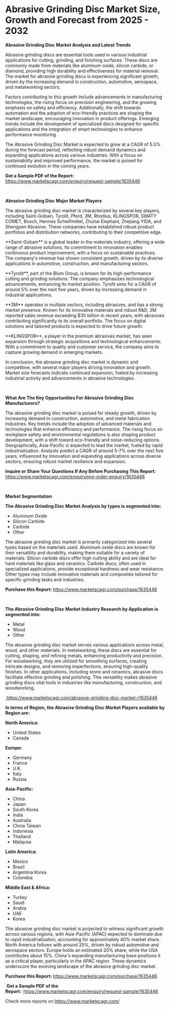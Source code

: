 <p><h1>Abrasive Grinding Disc Market Size, Growth and Forecast from 2025 - 2032</h1></p><p><strong>Abrasive Grinding Disc Market Analysis and Latest Trends</strong></p>
<p><p>Abrasive grinding discs are essential tools used in various industrial applications for cutting, grinding, and finishing surfaces. These discs are commonly made from materials like aluminum oxide, silicon carbide, or diamond, providing high durability and effectiveness for material removal. The market for abrasive grinding discs is experiencing significant growth, driven by the increasing demand in construction, automotive, aerospace, and metalworking sectors.</p><p>Factors contributing to this growth include advancements in manufacturing technologies, the rising focus on precision engineering, and the growing emphasis on safety and efficiency. Additionally, the shift towards automation and the adoption of eco-friendly practices are shaping the market landscape, encouraging innovation in product offerings. Emerging trends include the development of specialized discs designed for specific applications and the integration of smart technologies to enhance performance monitoring.</p><p>The Abrasive Grinding Disc Market is expected to grow at a CAGR of 5.5% during the forecast period, reflecting robust demand dynamics and expanding applications across various industries. With a focus on sustainability and improved performance, the market is poised for continued evolution in the coming years.</p></p>
<p><strong>Get a Sample PDF of the Report:&nbsp;</strong> <a href="https://www.marketscagr.com/enquiry/request-sample/1635446?utm_campaign=2319&utm_medium=2&utm_source=Github&utm_content=ia&utm_term=16022025&utm_id=abrasive-grinding-disc">https://www.marketscagr.com/enquiry/request-sample/1635446</a></p>
<p>&nbsp;</p>
<p><strong>Abrasive Grinding Disc Major Market Players</strong></p>
<p><p>The abrasive grinding disc market is characterized by several key players, including Saint-Gobain, Tyrolit, Pferd, 3M, Rhodius, KLINGSPOR, SWATY COMET, Bosch, Hermes Schleifmittel, Zhuhai Elephant, Zhejiang YIDA, and Shengsen Abrasive. These companies have established robust product portfolios and distribution networks, contributing to their competitive edge.</p><p>**Saint-Gobain** is a global leader in the materials industry, offering a wide range of abrasive solutions. Its commitment to innovation enables continuous product improvement, with a focus on sustainable practices. The company's revenue has shown consistent growth, driven by its diverse applications in automotive, construction, and manufacturing sectors.</p><p>**Tyrolit**, part of the Blum Group, is known for its high-performance cutting and grinding solutions. The company emphasizes technological advancements, enhancing its market position. Tyrolit aims for a CAGR of around 5% over the next five years, driven by increasing demand in industrial applications.</p><p>**3M** operates in multiple sectors, including abrasives, and has a strong market presence. Known for its innovative materials and robust R&D, 3M reported sales revenue exceeding $30 billion in recent years, with abrasives contributing significantly to its overall portfolio. The focus on digital solutions and tailored products is expected to drive future growth.</p><p>**KLINGSPOR**, a player in the premium abrasives market, has seen expansion through strategic acquisitions and technological enhancements. With a commitment to quality and customer service, the company aims to capture growing demand in emerging markets.</p><p>In conclusion, the abrasive grinding disc market is dynamic and competitive, with several major players driving innovation and growth. Market size forecasts indicate continued expansion, fueled by increasing industrial activity and advancements in abrasive technologies.</p></p>
<p>&nbsp;</p>
<p><strong>What Are The Key Opportunities For Abrasive Grinding Disc Manufacturers?</strong></p>
<p><p>The abrasive grinding disc market is poised for steady growth, driven by increasing demand in construction, automotive, and metal fabrication industries. Key trends include the adoption of advanced materials and technologies that enhance efficiency and performance. The rising focus on workplace safety and environmental regulations is also shaping product development, with a shift toward eco-friendly and noise-reducing options. Geographically, Asia-Pacific is expected to lead the market, fueled by rapid industrialization. Analysts predict a CAGR of around 5-7% over the next five years, influenced by innovation and expanding applications across diverse sectors, ensuring robust market resilience and expansion.</p></p>
<p><strong>Inquire or Share Your Questions If Any Before Purchasing This Report:</strong> <a href="https://www.marketscagr.com/enquiry/pre-order-enquiry/1635446?utm_campaign=2319&utm_medium=2&utm_source=Github&utm_content=ia&utm_term=16022025&utm_id=abrasive-grinding-disc">https://www.marketscagr.com/enquiry/pre-order-enquiry/1635446</a></p>
<p>&nbsp;</p>
<p><strong>Market Segmentation</strong></p>
<p><strong>The Abrasive Grinding Disc Market Analysis by types is segmented into:</strong></p>
<p><ul><li>Aluminum Oxide</li><li>Silicon Carbide</li><li>Carbide</li><li>Other</li></ul></p>
<p><p>The abrasive grinding disc market is primarily categorized into several types based on the materials used. Aluminum oxide discs are known for their versatility and durability, making them suitable for a variety of materials. Silicon carbide discs offer high cutting ability and are ideal for hard materials like glass and ceramics. Carbide discs, often used in specialized applications, provide exceptional hardness and wear resistance. Other types may include innovative materials and composites tailored for specific grinding tasks and industries.</p></p>
<p><strong>Purchase this Report:&nbsp;</strong><a href="https://www.marketscagr.com/purchase/1635446?utm_campaign=2319&utm_medium=2&utm_source=Github&utm_content=ia&utm_term=16022025&utm_id=abrasive-grinding-disc">https://www.marketscagr.com/purchase/1635446</a></p>
<p>&nbsp;</p>
<p><strong>The Abrasive Grinding Disc Market Industry Research by Application is segmented into:</strong></p>
<p><ul><li>Metal</li><li>Wood</li><li>Other</li></ul></p>
<p><p>The abrasive grinding disc market serves various applications across metal, wood, and other materials. In metalworking, these discs are essential for cutting, shaping, and refining metals, enhancing productivity and precision. For woodworking, they are utilized for smoothing surfaces, creating intricate designs, and removing imperfections, ensuring high-quality finishes. In other applications, including stone and ceramics, abrasive discs facilitate effective grinding and polishing. This versatility makes abrasive grinding discs vital tools in industries like manufacturing, construction, and woodworking.</p></p>
<p><a href="https://www.marketscagr.com/abrasive-grinding-disc-market-r1635446?utm_campaign=2319&utm_medium=2&utm_source=Github&utm_content=ia&utm_term=16022025&utm_id=abrasive-grinding-disc">&nbsp;https://www.marketscagr.com/abrasive-grinding-disc-market-r1635446</a></p>
<p><strong>In terms of Region, the Abrasive Grinding Disc Market Players available by Region are:</strong></p>
<p>
    <p> <strong> North America: </strong>
        <ul>
            <li>United States</li>
            <li>Canada</li>
        </ul>
        </p> 
    <p> <strong> Europe: </strong>
        <ul>
            <li>Germany</li>
            <li>France</li>
            <li>U.K.</li>
            <li>Italy</li>
            <li>Russia</li>
        </ul>
        </p> 
    <p> <strong> Asia-Pacific: </strong>
        <ul>
            <li>China</li>
            <li>Japan</li>
            <li>South Korea</li>
            <li>India</li>
            <li>Australia</li>
            <li>China Taiwan</li>
            <li>Indonesia</li>
            <li>Thailand</li>
            <li>Malaysia</li>
        </ul>
        </p> 
    <p> <strong> Latin America: </strong>
        <ul>
            <li>Mexico</li>
            <li>Brazil</li>
            <li>Argentina Korea</li>
            <li>Colombia</li>
        </ul>
        </p> 
    <p> <strong> Middle East & Africa: </strong>
        <ul>
            <li>Turkey</li>
            <li>Saudi</li>
            <li>Arabia</li>
            <li>UAE</li>
            <li>Korea</li>
        </ul>
    </p>
    </p>
<p><p>The abrasive grinding disc market is projected to witness significant growth across various regions, with Asia-Pacific (APAC) expected to dominate due to rapid industrialization, accounting for approximately 40% market share. North America follows with around 25%, driven by robust automotive and aerospace sectors. Europe holds an estimated 20% share, while the USA contributes about 15%. China's expanding manufacturing base positions it as a critical player, particularly in the APAC region. These dynamics underscore the evolving landscape of the abrasive grinding disc market.</p></p>
<p><strong>Purchase this Report: </strong><a href="https://www.marketscagr.com/purchase/1635446?utm_campaign=2319&utm_medium=2&utm_source=Github&utm_content=ia&utm_term=16022025&utm_id=abrasive-grinding-disc">https://www.marketscagr.com/purchase/1635446</a></p>
<p>&nbsp;<strong>Get a Sample PDF of the Report:&nbsp;&nbsp;</strong><a href="https://www.marketscagr.com/enquiry/request-sample/1635446?utm_campaign=2319&utm_medium=2&utm_source=Github&utm_content=ia&utm_term=16022025&utm_id=abrasive-grinding-disc">https://www.marketscagr.com/enquiry/request-sample/1635446</a></p>
<p><strong></strong></p>
<p>Check more reports on <a href="https://www.marketscagr.com/?utm_campaign=2319&utm_medium=2&utm_source=Github&utm_content=ia&utm_term=16022025&utm_id=abrasive-grinding-disc">https://www.marketscagr.com/</a></p>
